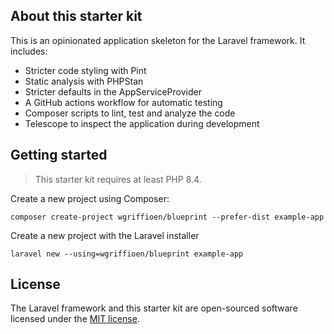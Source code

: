 ## About this starter kit

This is an opinionated application skeleton for the Laravel framework. It includes:

* Stricter code styling with Pint
* Static analysis with PHPStan
* Stricter defaults in the AppServiceProvider
* A GitHub actions workflow for automatic testing
* Composer scripts to lint, test and analyze the code
* Telescope to inspect the application during development

## Getting started

> This starter kit requires at least PHP 8.4.

Create a new project using Composer:

    composer create-project wgriffioen/blueprint --prefer-dist example-app

Create a new project with the Laravel installer

    laravel new --using=wgriffioen/blueprint example-app

## License

The Laravel framework and this starter kit are open-sourced software licensed under the [MIT license](https://opensource.org/licenses/MIT).
